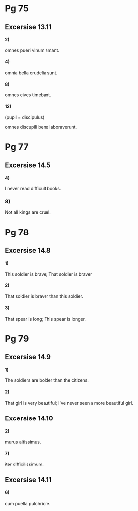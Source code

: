 # Pg 75
## Excersise 13.11

#### 2)
omnes pueri vinum amant.

#### 4)
omnia bella crudelia sunt.

#### 8)
omnes cives timebant.

#### 12)
(pupil = discipulus)

omnes discupili bene laboraverunt.

# Pg 77
## Excersise 14.5

#### 4)
I never read difficult books.

### 8)
Not all kings are cruel.

# Pg 78
## Excersise 14.8

#### 1)
This soldier is brave; That soldier is braver.

#### 2)
That soldier is braver than this soldier.

#### 3)
That spear is long; This spear is longer.

# Pg 79
## Excersise 14.9

#### 1)
The soldiers are bolder than the citizens.

#### 2)
That girl is very beautiful; I've never seen a more beautiful girl.

## Excersise 14.10

#### 2)
murus altissimus.

#### 7)
iter difficilissimum.

## Excersise 14.11

#### 6)
cum puella pulchriore.
